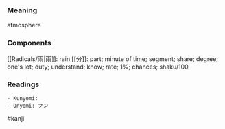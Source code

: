 ### Meaning

atmosphere

### Components

[[Radicals/雨|雨]]: rain [[分]]: part; minute of time; segment; share; degree; one's lot; duty; understand; know; rate; 1%; chances; shaku/100

### Readings

```
- Kunyomi: 
- Onyomi: フン
```

#kanji